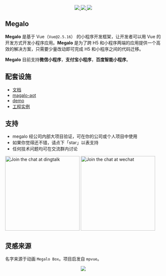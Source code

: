 <p align="center">
  <a href="https://codecov.io/gh/kaola-fed/megalo">
    <img src="https://img.shields.io/npm/v/megalo.svg?style=for-the-badge" />
  </a>

  <a href="https://travis-ci.org/kaola-fed/megalo">
    <img src="https://img.shields.io/travis-ci/kaola-fed/megalo.svg?branch=feature_megalo&style=for-the-badge">
  </a>

  <a href="https://codecov.io/gh/kaola-fed/megalo">
    <img src="https://img.shields.io/codecov/c/github/kaola-fed/megalo.svg?style=for-the-badge" />
  </a>
</p>

## Megalo

**Megalo** 是基于 Vue（`Vue@2.5.16`） 的小程序开发框架，让开发者可以用 Vue 的开发方式开发小程序应用。**Megalo** 是为了跨 H5 和小程序两端的应用提供一个高效的解决方案，只需要少量改动即可完成 H5 和小程序之间的代码迁移。

**Megalo** 目前支持**微信小程序**，**支付宝小程序**，**百度智能小程序**。

## 配套设施

- [文档](https://megalojs.org)
- [magalo-aot](https://github.com/kaola-fed/megalo-aot)
- [demo](https://github.com/kaola-fed/megalo-demo)
- [工程实例](https://github.com/kaola-fed/megalo-examples)

## 支持
  - megalo 经公司内部大项目验证，可在你的公司或个人项目中使用
  - 如果你觉得还不错，请点下「star」以表支持
  - 任何技术问题均可在交流群内讨论
  
  <img alt="Join the chat at dingtalk" src="https://user-images.githubusercontent.com/20720117/47690767-450cbd00-dc2a-11e8-9c59-2547341e0add.jpeg" width="240"/> <img alt="Join the chat at wechat" src="https://user-images.githubusercontent.com/20720117/47761677-4c989880-dcf4-11e8-8586-bcc79e134e51.png" width="240"/>

## 灵感来源

名字来源于动画 `Megalo Box`。项目启发自 `mpvue`。

<p align="center"><img src="https://haitao.nos.netease.com/222d2a49-b9fe-4d95-aa61-074d910f0087.jpg"></p>
